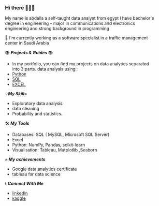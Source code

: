 ### Hi there 🙋🏻‍♀️
My name is abdalla a self-taught data analyst from egypt  I have bachelor's degree in engineering - major in communications and
electronics engineering and strong background in programming



 👷 I'm currently working as a software specialist in a traffic management center in Saudi Arabia
 

📚 ***Projects & Guides*** 📚
* In my portfolio, you can find my projects  on data analytics separated into 3 parts. data analysis using :
* [Python](https://github.com/bedo-gomaa/data-analysis-using-python)
* [SQL](https://github.com/bedo-gomaa/data-analysis-using-SQL)
* [EXCEL](https://github.com/bedo-gomaa/data-abalysis-using-excel)



💡***My Skills***
 *  Exploratory data analysis
 *  data cleaning 
 *  Probability and statistics.

🛠️ ***My Tools***

* Databases: SQL ( MySQL,  Microsoft SQL Server)
*  Excel
* Python: NumPy, Pandas, scikit-learn
* Visualisation: Tableau, Matplotlib ,Seaborn

✊ ***My achievements***
 *  Google data analytics certificate
 *  tableau for data science 


  📞 ***Connect With Me***
  
  * [linkedin](https://www.linkedin.com/in/abdallah-gomaa-1b3146195/)
  * [kaggle](https://www.kaggle.com/abdallahgomaa)


<!--
**bedo-gomaa/bedo-gomaa** is a ✨ _special_ ✨ repository because its `README.md` (this file) appears on your GitHub profile.

Here are some ideas to get you started:

- 🔭 I’m currently working on ...
- 🌱 I’m currently learning ...
- 👯 I’m looking to collaborate on ...
- 🤔 I’m looking for help with ...
- 💬 Ask me about ...
- 📫 How to reach me: ...
- 😄 Pronouns: ...
- ⚡ Fun fact: ...
-->

